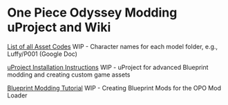 # One Piece Odyssey Modding uProject and Wiki



 
[List of all Asset Codes](https://docs.google.com/spreadsheets/d/14LW2IcCvk6p5mmty0jJ5BD6R1ops_GUaP_9FHF0NiCI/) WIP - Character names for each model folder, e.g., Luffy/P001 (Google Doc)


[uProject Installation Instructions](wiki/uProject-Installation) WIP - uProject for advanced Blueprint modding and creating custom game assets


[Blueprint Modding Tutorial](wiki/Mod-Loader-Mod-Creation) WIP - Creating Blueprint Mods for the OPO Mod Loader
